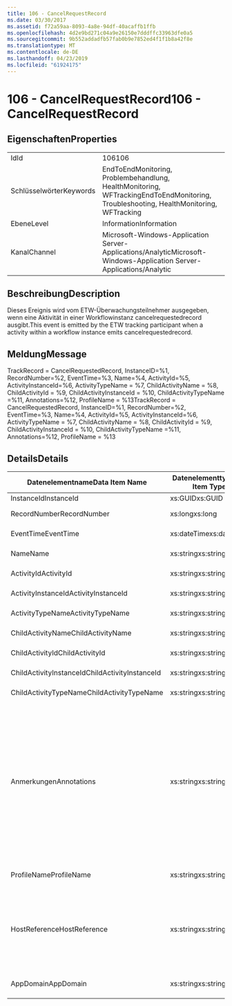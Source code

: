 ```yaml
---
title: 106 - CancelRequestRecord
ms.date: 03/30/2017
ms.assetid: f72a59aa-8093-4a8e-94df-40acaffb1ffb
ms.openlocfilehash: 4d2e9bd271c04a9e26150e7dddffc33963dfe0a5
ms.sourcegitcommit: 9b552addadfb57fab0b9e7852ed4f1f1b8a42f8e
ms.translationtype: MT
ms.contentlocale: de-DE
ms.lasthandoff: 04/23/2019
ms.locfileid: "61924175"
---
```

# <a name="106---cancelrequestrecord"></a><span data-ttu-id="add50-102">106 - CancelRequestRecord</span><span class="sxs-lookup"><span data-stu-id="add50-102">106 - CancelRequestRecord</span></span>
## <a name="properties"></a><span data-ttu-id="add50-103">Eigenschaften</span><span class="sxs-lookup"><span data-stu-id="add50-103">Properties</span></span>  
  
|||  
|-|-|  
|<span data-ttu-id="add50-104">Id</span><span class="sxs-lookup"><span data-stu-id="add50-104">Id</span></span>|<span data-ttu-id="add50-105">106</span><span class="sxs-lookup"><span data-stu-id="add50-105">106</span></span>|  
|<span data-ttu-id="add50-106">Schlüsselwörter</span><span class="sxs-lookup"><span data-stu-id="add50-106">Keywords</span></span>|<span data-ttu-id="add50-107">EndToEndMonitoring, Problembehandlung, HealthMonitoring, WFTracking</span><span class="sxs-lookup"><span data-stu-id="add50-107">EndToEndMonitoring, Troubleshooting, HealthMonitoring, WFTracking</span></span>|  
|<span data-ttu-id="add50-108">Ebene</span><span class="sxs-lookup"><span data-stu-id="add50-108">Level</span></span>|<span data-ttu-id="add50-109">Information</span><span class="sxs-lookup"><span data-stu-id="add50-109">Information</span></span>|  
|<span data-ttu-id="add50-110">Kanal</span><span class="sxs-lookup"><span data-stu-id="add50-110">Channel</span></span>|<span data-ttu-id="add50-111">Microsoft-Windows-Application Server-Applications/Analytic</span><span class="sxs-lookup"><span data-stu-id="add50-111">Microsoft-Windows-Application Server-Applications/Analytic</span></span>|  
  
## <a name="description"></a><span data-ttu-id="add50-112">Beschreibung</span><span class="sxs-lookup"><span data-stu-id="add50-112">Description</span></span>  
 <span data-ttu-id="add50-113">Dieses Ereignis wird vom ETW-Überwachungsteilnehmer ausgegeben, wenn eine Aktivität in einer Workflowinstanz cancelrequestedrecord ausgibt.</span><span class="sxs-lookup"><span data-stu-id="add50-113">This event is emitted by the ETW tracking participant when a activity within a workflow instance emits cancelrequestedrecord.</span></span>  
  
## <a name="message"></a><span data-ttu-id="add50-114">Meldung</span><span class="sxs-lookup"><span data-stu-id="add50-114">Message</span></span>  
 <span data-ttu-id="add50-115">TrackRecord = CancelRequestedRecord, InstanceID=%1, RecordNumber=%2, EventTime=%3, Name=%4, ActivityId=%5, ActivityInstanceId=%6, ActivityTypeName = %7, ChildActivityName = %8, ChildActivityId = %9, ChildActivityInstanceId = %10, ChildActivityTypeName =%11, Annotations=%12, ProfileName = %13</span><span class="sxs-lookup"><span data-stu-id="add50-115">TrackRecord = CancelRequestedRecord, InstanceID=%1, RecordNumber=%2, EventTime=%3, Name=%4, ActivityId=%5, ActivityInstanceId=%6, ActivityTypeName = %7, ChildActivityName = %8, ChildActivityId = %9, ChildActivityInstanceId = %10, ChildActivityTypeName =%11, Annotations=%12, ProfileName = %13</span></span>  
  
## <a name="details"></a><span data-ttu-id="add50-116">Details</span><span class="sxs-lookup"><span data-stu-id="add50-116">Details</span></span>  
  
|<span data-ttu-id="add50-117">Datenelementname</span><span class="sxs-lookup"><span data-stu-id="add50-117">Data Item Name</span></span>|<span data-ttu-id="add50-118">Datenelementtyp</span><span class="sxs-lookup"><span data-stu-id="add50-118">Data Item Type</span></span>|<span data-ttu-id="add50-119">Beschreibung</span><span class="sxs-lookup"><span data-stu-id="add50-119">Description</span></span>|  
|--------------------|--------------------|-----------------|  
|<span data-ttu-id="add50-120">InstanceId</span><span class="sxs-lookup"><span data-stu-id="add50-120">InstanceId</span></span>|<span data-ttu-id="add50-121">xs:GUID</span><span class="sxs-lookup"><span data-stu-id="add50-121">xs:GUID</span></span>|<span data-ttu-id="add50-122">Die Instanz-ID für den Workflow.</span><span class="sxs-lookup"><span data-stu-id="add50-122">The instance id for the workflow</span></span>|  
|<span data-ttu-id="add50-123">RecordNumber</span><span class="sxs-lookup"><span data-stu-id="add50-123">RecordNumber</span></span>|<span data-ttu-id="add50-124">xs:long</span><span class="sxs-lookup"><span data-stu-id="add50-124">xs:long</span></span>|<span data-ttu-id="add50-125">Die Sequenznummer des ausgegebenen Datensatzes.</span><span class="sxs-lookup"><span data-stu-id="add50-125">The sequence number of the emitted record</span></span>|  
|<span data-ttu-id="add50-126">EventTime</span><span class="sxs-lookup"><span data-stu-id="add50-126">EventTime</span></span>|<span data-ttu-id="add50-127">xs:dateTime</span><span class="sxs-lookup"><span data-stu-id="add50-127">xs:dateTime</span></span>|<span data-ttu-id="add50-128">Die Zeit in UTC, als das Ereignis ausgegeben wurde.</span><span class="sxs-lookup"><span data-stu-id="add50-128">The time in UTC when the event was emitted</span></span>|  
|<span data-ttu-id="add50-129">Name</span><span class="sxs-lookup"><span data-stu-id="add50-129">Name</span></span>|<span data-ttu-id="add50-130">xs:string</span><span class="sxs-lookup"><span data-stu-id="add50-130">xs:string</span></span>|<span data-ttu-id="add50-131">Der Name der Aktivität, die den Abbruchvorgang angefordert hat.</span><span class="sxs-lookup"><span data-stu-id="add50-131">The name of the activity that requested the cancel operation</span></span>|  
|<span data-ttu-id="add50-132">ActivityId</span><span class="sxs-lookup"><span data-stu-id="add50-132">ActivityId</span></span>|<span data-ttu-id="add50-133">xs:string</span><span class="sxs-lookup"><span data-stu-id="add50-133">xs:string</span></span>|<span data-ttu-id="add50-134">Die ID der Aktivität, die den Abbruchvorgang angefordert hat.</span><span class="sxs-lookup"><span data-stu-id="add50-134">The id of the activity that requested the cancel operation</span></span>|  
|<span data-ttu-id="add50-135">ActivityInstanceId</span><span class="sxs-lookup"><span data-stu-id="add50-135">ActivityInstanceId</span></span>|<span data-ttu-id="add50-136">xs:string</span><span class="sxs-lookup"><span data-stu-id="add50-136">xs:string</span></span>|<span data-ttu-id="add50-137">Die Instanz-ID der Aktivität, die den Abbruchvorgang angefordert hat.</span><span class="sxs-lookup"><span data-stu-id="add50-137">The instance id of the activity that requested the cancel operation</span></span>|  
|<span data-ttu-id="add50-138">ActivityTypeName</span><span class="sxs-lookup"><span data-stu-id="add50-138">ActivityTypeName</span></span>|<span data-ttu-id="add50-139">xs:string</span><span class="sxs-lookup"><span data-stu-id="add50-139">xs:string</span></span>|<span data-ttu-id="add50-140">Der Typ der Aktivität, die den Abbruchvorgang angefordert hat.</span><span class="sxs-lookup"><span data-stu-id="add50-140">The type of the activity that requested the cancel operation</span></span>|  
|<span data-ttu-id="add50-141">ChildActivityName</span><span class="sxs-lookup"><span data-stu-id="add50-141">ChildActivityName</span></span>|<span data-ttu-id="add50-142">xs:string</span><span class="sxs-lookup"><span data-stu-id="add50-142">xs:string</span></span>|<span data-ttu-id="add50-143">Der Name der Aktivität, die abgebrochen wird.</span><span class="sxs-lookup"><span data-stu-id="add50-143">The name of the activity being canceled</span></span>|  
|<span data-ttu-id="add50-144">ChildActivityId</span><span class="sxs-lookup"><span data-stu-id="add50-144">ChildActivityId</span></span>|<span data-ttu-id="add50-145">xs:string</span><span class="sxs-lookup"><span data-stu-id="add50-145">xs:string</span></span>|<span data-ttu-id="add50-146">Die ID der Aktivität, die abgebrochen wird.</span><span class="sxs-lookup"><span data-stu-id="add50-146">The id of the activity being canceled</span></span>|  
|<span data-ttu-id="add50-147">ChildActivityInstanceId</span><span class="sxs-lookup"><span data-stu-id="add50-147">ChildActivityInstanceId</span></span>|<span data-ttu-id="add50-148">xs:string</span><span class="sxs-lookup"><span data-stu-id="add50-148">xs:string</span></span>|<span data-ttu-id="add50-149">Die Instanz-ID der Aktivität, die abgebrochen wird.</span><span class="sxs-lookup"><span data-stu-id="add50-149">The instance id of the activity being canceled</span></span>|  
|<span data-ttu-id="add50-150">ChildActivityTypeName</span><span class="sxs-lookup"><span data-stu-id="add50-150">ChildActivityTypeName</span></span>|<span data-ttu-id="add50-151">xs:string</span><span class="sxs-lookup"><span data-stu-id="add50-151">xs:string</span></span>|<span data-ttu-id="add50-152">Der Typ der Aktivität, die abgebrochen wird.</span><span class="sxs-lookup"><span data-stu-id="add50-152">The type of the activity being canceled</span></span>|  
|<span data-ttu-id="add50-153">Anmerkungen</span><span class="sxs-lookup"><span data-stu-id="add50-153">Annotations</span></span>|<span data-ttu-id="add50-154">xs:string</span><span class="sxs-lookup"><span data-stu-id="add50-154">xs:string</span></span>|<span data-ttu-id="add50-155">Die Anmerkungen, die diesem Ereignis hinzugefügt wurden.</span><span class="sxs-lookup"><span data-stu-id="add50-155">The annotations that were added to this event.</span></span>  <span data-ttu-id="add50-156">Die Werte werden gespeichert, in einem XML-Element im Format \<Elemente >\< Elementname = "AnnotationName" Type = "> AnnotationValue\</item > \< /items >.</span><span class="sxs-lookup"><span data-stu-id="add50-156">The values are stored in an xml element in the format \<items>\< item  name = "annotationName" type="System.String">annotationValue\</item>\</items>.</span></span>  <span data-ttu-id="add50-157">Wenn keine Anmerkungen angegeben werden, die Zeichenfolge enthält \<Elemente / >.</span><span class="sxs-lookup"><span data-stu-id="add50-157">If no annotations are specified then the string contains \<items/>.</span></span> <span data-ttu-id="add50-158">Die ETW-Ereignisgröße wird von der ETW-Puffergröße oder der maximalen Nutzlast für ein ETW-Ereignis beschränkt.</span><span class="sxs-lookup"><span data-stu-id="add50-158">The ETW event size is limited by the ETW buffer size or the max payload for an ETW event.</span></span> <span data-ttu-id="add50-159">Wenn die Größe des Ereignisses die ETW-Beschränkung überschreitet, wird das Ereignis abgeschnitten, indem die Anmerkungen ausgelassen und der Anmerkungswert durch Ersetzen \<Elemente >...  \< /items >.</span><span class="sxs-lookup"><span data-stu-id="add50-159">If the size of the event exceeds the ETW limits, then the event is truncated by dropping the annotations and replacing the annotation value with \<items>...\</items>.</span></span>|  
|<span data-ttu-id="add50-160">ProfileName</span><span class="sxs-lookup"><span data-stu-id="add50-160">ProfileName</span></span>|<span data-ttu-id="add50-161">xs:string</span><span class="sxs-lookup"><span data-stu-id="add50-161">xs:string</span></span>|<span data-ttu-id="add50-162">Der Name oder das Überwachungsprofil, das zur Ausgabe dieses Ereignisses geführt hat.</span><span class="sxs-lookup"><span data-stu-id="add50-162">The name or the tracking profile that resulted in this event being emitted</span></span>|  
|<span data-ttu-id="add50-163">HostReference</span><span class="sxs-lookup"><span data-stu-id="add50-163">HostReference</span></span>|<span data-ttu-id="add50-164">xs:string</span><span class="sxs-lookup"><span data-stu-id="add50-164">xs:string</span></span>|<span data-ttu-id="add50-165">Für im Internet gehostete Dienste identifiziert dieses Feld den Dienst in der Webhierarchie eindeutig.</span><span class="sxs-lookup"><span data-stu-id="add50-165">For web hosted services, this field uniquely identifies the service in the web hierarchy.</span></span>  <span data-ttu-id="add50-166">Das Format ist definiert als "Website Namen virtueller Anwendungspfad&#124;virtueller Dienstpfad&#124;ServiceName" Beispiel: ' Default Web Site/CalculatorApplication&#124;/CalculatorService.svc&#124;CalculatorService'</span><span class="sxs-lookup"><span data-stu-id="add50-166">Its format is defined as 'Web Site Name Application Virtual Path&#124;Service Virtual Path&#124;ServiceName' Example: 'Default Web Site/CalculatorApplication&#124;/CalculatorService.svc&#124;CalculatorService'</span></span>|  
|<span data-ttu-id="add50-167">AppDomain</span><span class="sxs-lookup"><span data-stu-id="add50-167">AppDomain</span></span>|<span data-ttu-id="add50-168">xs:string</span><span class="sxs-lookup"><span data-stu-id="add50-168">xs:string</span></span>|<span data-ttu-id="add50-169">Die von AppDomain.CurrentDomain.FriendlyName zurückgegebene Zeichenfolge.</span><span class="sxs-lookup"><span data-stu-id="add50-169">The string returned by AppDomain.CurrentDomain.FriendlyName.</span></span>|
